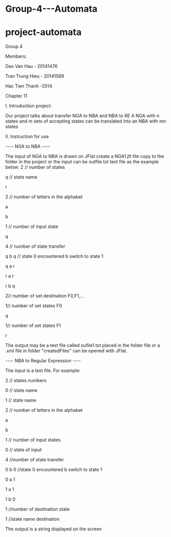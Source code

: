 # Group-4---Automata
# project-automata
Group 4

Members:  

Dao Van Hau - 20141476

Tran Trung Hieu - 20141569

Hac Tien Thanh -2014

Chapter 11

I.	Introduction project:

Our project talks about transfer NGA to NBA and NBA to RE
A NGA with n states and m sets of accepting states can be translated into an NBA with mn
states

II.	Instruction for use

---- NGA to NBA ----

  The input of NGA to NBA is drawn on JFlat create a NGA1.jft file copy to
the folder in the project or the input can be outfile.txt text file as 
the example below:
2 // number of states

q // state name

r

2 // number of letters in the alphabet

a

b

1 // number of input state

q

4 // number of state transfer

q b q // state 0 encountered b switch to state 1

q a r

r a r

r b q

2// number of set destination F0,F1,...

1// number of set states F0

q

1// number of set states F1

r

   The output may be a text file called oufile1.txt placed in the folder file 
or a .xml file in folder "createdFiles" can be opened with JFlat.

---- NBA to Regular Expression ----

  The input is a text file. For example:
  
2 // states numbers

0 // state name

1 // state name

2 // number of letters in the alphabet

a

b

1 // number of input states

0 // state of input

4 //number of state transfer

0 b 0 //state 0 encountered b switch to state 1

0 a 1

1 a 1

1 b 0

1 //number of destination state

1 //state name destination

   The output is a string displayed on the screen
   


